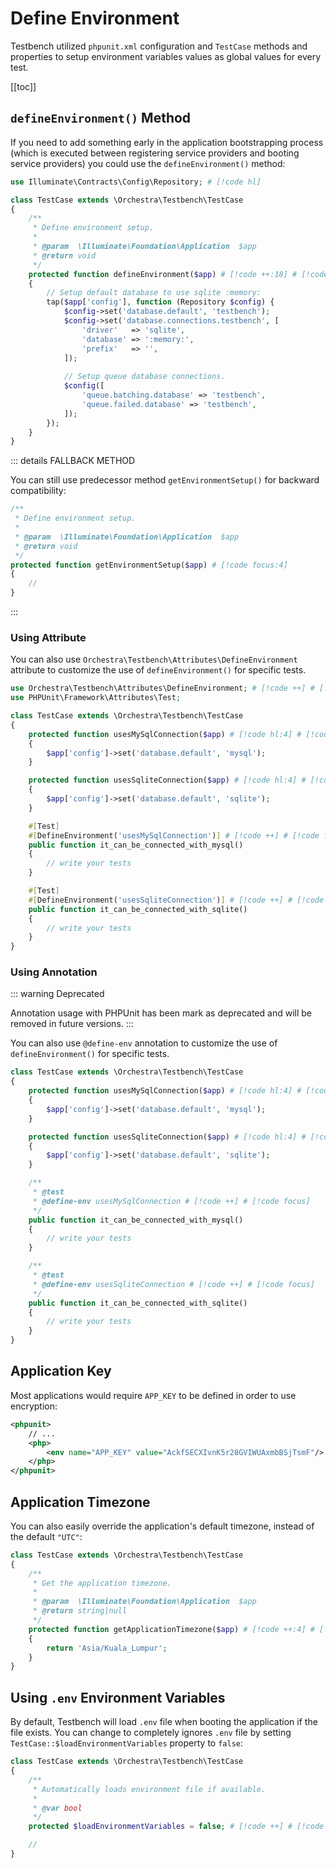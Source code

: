 # Define Environment

Testbench utilized `phpunit.xml` configuration and `TestCase` methods and properties to setup environment variables values as global values for every test.

[[toc]]

## `defineEnvironment()` Method

If you need to add something early in the application bootstrapping process (which is executed between registering service providers and booting service providers) you could use the `defineEnvironment()` method:

```php
use Illuminate\Contracts\Config\Repository; # [!code hl]

class TestCase extends \Orchestra\Testbench\TestCase
{
    /**
     * Define environment setup.
     *
     * @param  \Illuminate\Foundation\Application  $app
     * @return void
     */
    protected function defineEnvironment($app) # [!code ++:18] # [!code focus:18]
    {
        // Setup default database to use sqlite :memory:
        tap($app['config'], function (Repository $config) { 
            $config->set('database.default', 'testbench'); 
            $config->set('database.connections.testbench', [ 
                'driver'   => 'sqlite', 
                'database' => ':memory:', 
                'prefix'   => '', 
            ]); 
            
            // Setup queue database connections.
            $config([ 
                'queue.batching.database' => 'testbench', 
                'queue.failed.database' => 'testbench', 
            ]); 
        });
    }
}
```

::: details FALLBACK METHOD

You can still use predecessor method `getEnvironmentSetup()` for backward compatibility:

```php
/**
 * Define environment setup.
 *
 * @param  \Illuminate\Foundation\Application  $app
 * @return void
 */
protected function getEnvironmentSetup($app) # [!code focus:4]
{
    //
}
```
:::

### Using Attribute

You can also use `Orchestra\Testbench\Attributes\DefineEnvironment` attribute to customize the use of `defineEnvironment()` for specific tests.

```php
use Orchestra\Testbench\Attributes\DefineEnvironment; # [!code ++] # [!code focus]
use PHPUnit\Framework\Attributes\Test;

class TestCase extends \Orchestra\Testbench\TestCase
{
    protected function usesMySqlConnection($app) # [!code hl:4] # [!code focus:4]
    {
        $app['config']->set('database.default', 'mysql');
    }

    protected function usesSqliteConnection($app) # [!code hl:4] # [!code focus:4]
    {
        $app['config']->set('database.default', 'sqlite');
    }

    #[Test]
    #[DefineEnvironment('usesMySqlConnection')] # [!code ++] # [!code focus]
    public function it_can_be_connected_with_mysql()
    {
        // write your tests
    }

    #[Test]
    #[DefineEnvironment('usesSqliteConnection')] # [!code ++] # [!code focus]
    public function it_can_be_connected_with_sqlite()
    {
        // write your tests
    }
}
```

### Using Annotation

::: warning Deprecated

Annotation usage with PHPUnit has been mark as deprecated and will be removed in future versions.
:::

You can also use `@define-env` annotation to customize the use of `defineEnvironment()` for specific tests.

```php
class TestCase extends \Orchestra\Testbench\TestCase
{
    protected function usesMySqlConnection($app) # [!code hl:4] # [!code focus:4] 
    {
        $app['config']->set('database.default', 'mysql');
    }

    protected function usesSqliteConnection($app) # [!code hl:4] # [!code focus:4] 
    {
        $app['config']->set('database.default', 'sqlite');
    }

    /**
     * @test
     * @define-env usesMySqlConnection # [!code ++] # [!code focus]
     */
    public function it_can_be_connected_with_mysql()
    {
        // write your tests
    }

    /**
     * @test
     * @define-env usesSqliteConnection # [!code ++] # [!code focus]
     */
    public function it_can_be_connected_with_sqlite()
    {
        // write your tests
    }
}
```

## Application Key

Most applications would require `APP_KEY` to be defined in order to use encryption:

```xml
<phpunit>
    // ...
    <php>
        <env name="APP_KEY" value="AckfSECXIvnK5r28GVIWUAxmbBSjTsmF"/> # [!code ++] # [!code focus]
    </php>
</phpunit>
```

## Application Timezone

You can also easily override the application's default timezone, instead of the default `"UTC"`:

```php
class TestCase extends \Orchestra\Testbench\TestCase
{
    /**
     * Get the application timezone.
     *
     * @param  \Illuminate\Foundation\Application  $app
     * @return string|null
     */
    protected function getApplicationTimezone($app) # [!code ++:4] # [!code focus:4]
    {
        return 'Asia/Kuala_Lumpur';
    }
}
```

## Using `.env` Environment Variables

By default, Testbench will load `.env` file when booting the application if the file exists. You can change to completely ignores `.env` file by setting `TestCase::$loadEnvironmentVariables` property to `false`:

```php
class TestCase extends \Orchestra\Testbench\TestCase
{    
    /**
     * Automatically loads environment file if available.
     *
     * @var bool
     */
    protected $loadEnvironmentVariables = false; # [!code ++] # [!code focus]

    // 
}  
```
